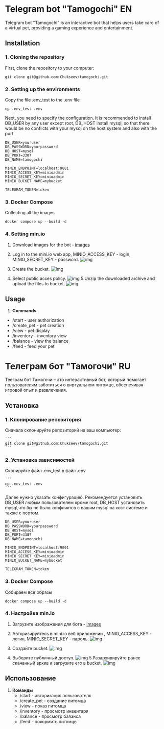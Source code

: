 Telegram bot "Tamogochi" EN
=======================


Telegram bot "Tamogochi" is an interactive bot that helps users take care of a virtual pet,
providing a gaming experience and entertainment.

## Installation
### 1. **Cloning the repository**

First, clone the repository to your computer:

```
git clone git@github.com:Chukseev/tamogochi.git
```

### 2. **Setting up the environments**

Copy the file .env_test to the .env file

```
cp .env_test .env
```
Next, you need to specify the configuration. It is recommended to install DB_USER by any user except root, DB_HOST install mysql, so that there would be no conflicts with your mysql on the host system and also with the port.
```
DB_USER=youruser
DB_PASSWORD=yourpassword
DB_HOST=mysql
DB_PORT=3307
DB_NAME=tamogochi

MINIO_ENDPOINT=localhost:9001
MINIO_ACCESS_KEY=minioadmin
MINIO_SECRET_KEY=minioadmin
MINIO_BUCKET_NAME=mybucket

TELEGRAM_TOKEN=token
```
### 3. **Docker Compose**
 Collecting all the images

```
docker compose up --build -d 
```
 

### 4. **Setting min.io**
1. Download images for the bot - [images](https://disk.yandex.ru/d/E2GtgX7sRrSAiw)

2. Log in to the mini.io web app, MINIO_ACCESS_KEY - login,
MINIO_SECRET_KEY - password.
![img](https://i.imgur.com/5a8SK4q.png)

3. Create the bucket.
![img](https://imgur.com/ZBaaD9D.png)

4. Select public acces policy.
![img](https://imgur.com/wlyAwPo.png)
5.Unzip the downloaded archive and upload the files to bucket.
![img](https://imgur.com/awCNFj9.png)
## Usage

1. **Commands**
- /start - user authorization
- /create_pet - pet creation
- /view - pet display
- /inventory - inventory view
- /balance - view the balance
- /feed - feed your pet

Телеграм бот "Тамогочи" RU
=======================

Тееграм бот Тамогочи – 
это интерактивный бот, который помогает пользователям заботиться о виртуальном питомце,
обеспечивая игровой опыт и развлечения.

## Установка
### 1. **Клонирование репозитория**

   Сначала склонируйте репозиторий на ваш компьютер: 

    ```
    git clone git@github.com:Chukseev/tamogochi.git
    ```
   
### 2. **Установка зависимостей**

   Cкопируйте файл .env_test в файл .env

    ```
    cp .env_test .env
    ```
   Далее нужно указать конфигурацию. Рекомендуется установить DB_USER любым пользователем кроме root,  DB_HOST установить mysql,что бы не было конфликтов с вашим mysql на хост системе и также с портом.
    
   ```
   DB_USER=youruser
   DB_PASSWORD=yourpassword
   DB_HOST=mysql
   DB_PORT=3307
   DB_NAME=tamogochi

   MINIO_ENDPOINT=localhost:9001
   MINIO_ACCESS_KEY=minioadmin
   MINIO_SECRET_KEY=minioadmin
   MINIO_BUCKET_NAME=mybucket

   TELEGRAM_TOKEN=token
   ```
    
### 3. **Docker Compose**
   Собираем все образы

  ```
docker compose up --build -d 
```


### 4. **Настройка min.io**
1. Загрузите изображения для бота - [images](https://disk.yandex.ru/d/E2GtgX7sRrSAiw)

2. Авторизируйтесь в mini.io веб приложении , MINIO_ACCESS_KEY - логин,
MINIO_SECRET_KEY - пароль.
![img](https://i.imgur.com/5a8SK4q.png)

3. Создайте bucket.
![img](https://imgur.com/ZBaaD9D.png)

4. Выберите публичный доступ.
![img](https://imgur.com/wlyAwPo.png)
5.Разархивируйте ранее скачанный архив и загрузите его в bucket.
![img](https://imgur.com/awCNFj9.png)

## Использование 

1. **Команды**
   - /start - авторизация пользователя
   - /create_pet - создание питомца
   - /view - показ питомца
   - /inventory - просмотр инвентаря
   - /balance - просмотр баланса
   - /feed - покормить питомцв

   
   